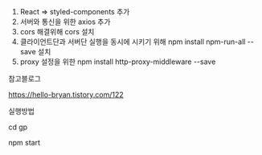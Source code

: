 1. React => styled-components 추가
2. 서버와 통신을 위한 axios 추가
3. cors 해결위해 cors 설치
4. 클라이언트단과 서버단 실행을 동시에 시키기 위해 npm install npm-run-all --save 설치
5. proxy 설정을 위한 npm install http-proxy-middleware --save

참고블로그

https://hello-bryan.tistory.com/122

실행방법 

cd gp

npm start
